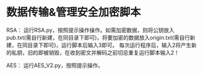 # 数据传输&管理安全加密脚本

RSA：
运行RSA.py，按照提示操作操作。如需加密数据，则将公钥放入pub.txt(需自行新建，在同目录下即可)，将要加密的数据放入origin.txt(需自行新建，在同目录下即可)，运行脚本后输入3即可。
每次运行程序后，输入2将产生新的私钥，旧的即被销毁，在收到密文并解码之前切忌重复运行脚本输入2！

AES：
运行AES_V2.py，按照提示操作。
